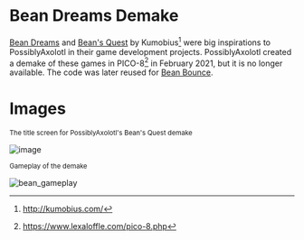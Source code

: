 # Bean Dreams Demake

[Bean Dreams](https://web.archive.org/web/20191102091410/http://beandreamsgame.com/) and [Bean's Quest](https://web.archive.org/web/20190921153957/http://www.kumobius.com/beansquest/) by Kumobius[^1] were big inspirations to PossiblyAxolotl in their game development projects. PossiblyAxolotl created a demake of these games in PICO-8[^2] in February 2021, but it is no longer available. The code was later reused for [Bean Bounce](/bean_bounce). 

# Images
<sub>The title screen for PossiblyAxolotl's Bean's Quest demake</sub>

![image](https://github.com/PossiblyAxolotl/PossiblyAxolotl-Wiki/assets/76883695/63fb246b-8b3a-4062-beda-2c2fef1ee5ca)

<sub>Gameplay of the demake</sub>

![bean_gameplay](https://github.com/PossiblyAxolotl/PossiblyAxolotl-Wiki/assets/76883695/f960cad0-457e-461b-8e0c-38810fa23565)

[^1]: http://kumobius.com/
[^2]: https://www.lexaloffle.com/pico-8.php
